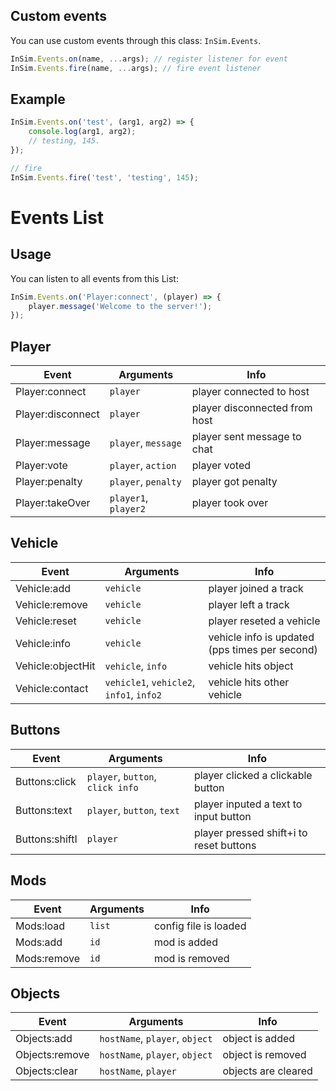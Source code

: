 ## Custom events
You can use custom events through this class: `InSim.Events`. 
```js
InSim.Events.on(name, ...args); // register listener for event
InSim.Events.fire(name, ...args); // fire event listener
```

## Example
```js
InSim.Events.on('test', (arg1, arg2) => {
    console.log(arg1, arg2);
    // testing, 145.
});

// fire
InSim.Events.fire('test', 'testing', 145);
```

# Events List
## Usage
You can listen to all events from this List:
```js
InSim.Events.on('Player:connect', (player) => {
    player.message('Welcome to the server!');
});
```

## Player
| Event                     | Arguments           | Info                                           |
| ------------------------- | ------------------- | ---------------------------------------------- |
| Player:connect            | `player`            | player connected to host                       |
| Player:disconnect         | `player`            | player disconnected from host                  |
| Player:message            | `player`, `message` | player sent message to chat                    |
| Player:vote            | `player`, `action` | player voted                    |
| Player:penalty            | `player`, `penalty` | player got penalty                    |
| Player:takeOver            | `player1`, `player2` | player took over                    |

## Vehicle
| Event                     | Arguments           | Info                                           |
| ------------------------- | ------------------- | ---------------------------------------------- |
| Vehicle:add               | `vehicle`           | player joined a track                          |
| Vehicle:remove            | `vehicle`           | player left a track                            |
| Vehicle:reset             | `vehicle`           | player reseted a vehicle                       |
| Vehicle:info              | `vehicle`           | vehicle info is updated (pps times per second) |
| Vehicle:objectHit              | `vehicle`, `info`           | vehicle hits object |
| Vehicle:contact              | `vehicle1`, `vehicle2`, `info1`, `info2`           | vehicle hits other vehicle |

## Buttons
| Event                     | Arguments                        | Info                                           |
| ------------------------- | -------------------------------- | ---------------------------------------------- |
| Buttons:click             | `player`, `button`, `click info` | player clicked a clickable button              |
| Buttons:text              | `player`, `button`, `text`       | player inputed a text to input button          |
| Buttons:shiftI            | `player`                         | player pressed shift+i to reset buttons        |

## Mods
| Event                     | Arguments                        | Info                                           |
| ------------------------- | -------------------------------- | ---------------------------------------------- |
| Mods:load                 | `list`                           | config file is loaded                          |
| Mods:add                  | `id`                             | mod is added                                   |
| Mods:remove               | `id`                             | mod is removed                                 |

## Objects
| Event                     | Arguments                        | Info                                           |
| ------------------------- | -------------------------------- | ---------------------------------------------- |
| Objects:add               | `hostName`, `player`, `object`   | object is added                                |
| Objects:remove            | `hostName`, `player`, `object`   | object is removed                              |
| Objects:clear             | `hostName`, `player`             | objects are cleared                            |
